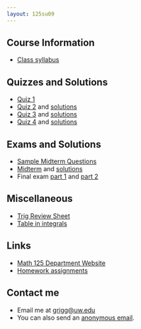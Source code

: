 ```yaml
---
layout: 125su09
---
```


## Course Information

-   [Class syllabus](math125-syllabus.pdf)

## Quizzes and Solutions

-   [Quiz 1](quiz1.pdf)
-   [Quiz 2](quiz2.pdf) and [solutions](quiz2sol.pdf)
-   [Quiz 3](quiz3.pdf) and [solutions](quiz3sol.pdf)
-   [Quiz 4](quiz4.pdf) and [solutions](quiz4sol.pdf)

## Exams and Solutions

-   [Sample Midterm Questions](sample-midterms.pdf)
-   [Midterm](midterm.pdf) and [solutions](midterm-solutions.pdf)
-   Final exam [part 1](final1.pdf) and [part 2](final2.pdf)

## Miscellaneous

-   [Trig Review Sheet](trig.pdf)
-   [Table in integrals](integrals.pdf)

## Links

-   [Math 125 Department Website](http://www.math.washington.edu/~m125/)
-   [Homework assignments](homework/)

## Contact me

-   Email me at
    <grigg@uw.edu>
-   You can also send an [anonymous
    email](https://catalysttools.washington.edu/umail/form/grigg/2621).

